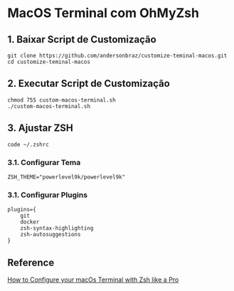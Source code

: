 # MacOS Terminal com OhMyZsh

## 1. Baixar Script de Customização

```shell
git clone https://github.com/andersonbraz/customize-teminal-macos.git
cd customize-teminal-macos
```

## 2. Executar Script de Customização

```shell
chmod 755 custom-macos-terminal.sh
./custom-macos-terminal.sh
```

## 3. Ajustar ZSH

```shell
code ~/.zshrc
```

### 3.1. Configurar Tema

```shell
ZSH_THEME="powerlevel9k/powerlevel9k"
```

### 3.1. Configurar Plugins

```shell
plugins={
    git
    docker
    zsh-syntax-highlighting
    zsh-autosuggestions
}
```


## Reference

[How to Configure your macOs Terminal with Zsh like a Pro](https://www.freecodecamp.org/news/how-to-configure-your-macos-terminal-with-zsh-like-a-pro-c0ab3f3c1156/)